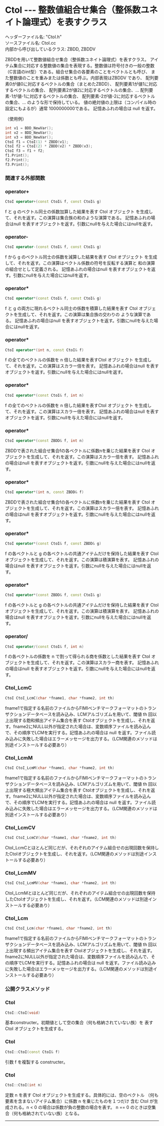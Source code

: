 # CtoI  --- 整数値組合せ集合（整係数ユネイト論理式）を表すクラス

ヘッダーファイル名: "CtoI.h"  
ソースファイル名: CtoI.cc  
内部から呼び出しているクラス: ZBDD, ZBDDV

ZBDDを用いて整数値組合せ集合（整係数ユネイト論理式）を表すクラス。
アイテム集合に対応する整数値の集合を表現する。整数値は符号付きの一般の整数
（C言語のint型）である。組合せ集合の各要素のことをベクトルとも呼び、
また整数値のことを重みまたは係数とも呼ぶ。内部表現はZBDDV であり、
配列要素0が値0に対応するベクトルの集合（まとめたZBDD）、
配列要素1が値1に対応するベクトルの集合、
配列要素2が値2に対応するベクトルの集合、...
配列要素-1が値-1に対応するベクトルの集合、
配列要素-2が値-2に対応するベクトルの集合、...
のような形で保持している。
値の絶対値の上限は（コンパイル時の設定にもよるが）通常 1000000000である。
記憶あふれの場合は null を返す。

（使用例）
```cpp
int v1 = BDD_NewVar();
int v2 = BDD_NewVar();
int v3 = BDD_NewVar();
CtoI f1 = CtoI(1) * ZBDD(v1);
CtoI f2 = CtoI(2) * ZBDD(v2) * ZBDD(v3);
CtoI f3 = f1 + f2;
f1.Print();
f2.Print();
f3.Print();
```

### 関連する外部関数

### operator+

```cpp
CtoI operator+(const CtoI& f, const CtoI& g)
```

f と g のベクトル同士の係数加算した結果を表す CtoI オブジェクト
を生成して、それを返す。この演算は集合族の和のような演算である。
記憶あふれの場合はnull を表すオブジェクトを返す。引数にnullを与えた場合にはnullを返す。

### operator-

```cpp
CtoI operator-(const CtoI& f, const CtoI& g)
```

f から g のベクトル同士の係数を減算した結果を表す CtoI オブジェクト
を生成して、それを返す。この演算はベクトル係数の符号を反転する演算と
和の演算の組合せとして定義される。
記憶あふれの場合はnull を表すオブジェクトを返す。引数にnullを与えた場合にはnullを返す。

### operator*

```cpp
CtoI operator*(const CtoI& f, const CtoI& g)
```

f と g の両方に現れるベクトル同士の係数を積算した結果を表す 
CtoI オブジェクトを生成して、それを返す。この演算は集合族の交わりの
ような演算である。
記憶あふれの場合はnull を表すオブジェクトを返す。引数にnullを与えた場合にはnullを返す。

### operator*

```cpp
CtoI operator*(int n, const CtoI& f)
```

f の全てのベクトルの係数を n 倍した結果を表すCtoI オブジェクト
を生成して、それを返す。この演算はスカラー倍を表す。
記憶あふれの場合はnull を表すオブジェクトを返す。引数にnullを与えた場合にはnullを返す。

### operator*

```cpp
CtoI operator*(const CtoI& f, int n)
```

f の全てのベクトルの係数を n 倍した結果を表すCtoI オブジェクト
を生成して、それを返す。この演算はスカラー倍を表す。
記憶あふれの場合はnull を表すオブジェクトを返す。引数にnullを与えた場合にはnullを返す。

### operator*

```cpp
CtoI operator*(const ZBDD& f, int n)
```

ZBDDで表された組合せ集合fの各ベクトルに係数nを乗じた結果を表す
CtoI オブジェクトを生成して、それを返す。この演算はスカラー倍を表す。
記憶あふれの場合はnull を表すオブジェクトを返す。引数にnullを与えた場合にはnullを返す。

### operator*

```cpp
CtoI operator*(int n, const ZBDD& f)
```

ZBDDで表された組合せ集合fの各ベクトルに係数nを乗じた結果を表す
CtoI オブジェクトを生成して、それを返す。この演算はスカラー倍を表す。
記憶あふれの場合はnull を表すオブジェクトを返す。引数にnullを与えた場合にはnullを返す。

### operator*

```cpp
CtoI operator*(const CtoI& f, const ZBDD& g)
```

f の各ベクトルと g の各ベクトルの共通アイテムだけを保持した結果を表す
CtoI オブジェクトを生成して、それを返す。この演算は積演算を表す。
記憶あふれの場合はnull を表すオブジェクトを返す。引数にnullを与えた場合にはnullを返す。

### operator*

```cpp
CtoI operator*(const ZBDD& f, const CtoI& g)
```

f の各ベクトルと g の各ベクトルの共通アイテムだけを保持した結果を表す
CtoI オブジェクトを生成して、それを返す。この演算は積演算を表す。
記憶あふれの場合はnull を表すオブジェクトを返す。引数にnullを与えた場合にはnullを返す。

### operator/

```cpp
CtoI operator/(const CtoI& f, int n)
```

f の各ベクトルの係数を n で割って得られる商を係数とした結果を表す
CtoI オブジェクトを生成して、それを返す。この演算はスカラー商を表す。
記憶あふれの場合はnull を表すオブジェクトを返す。引数にnullを与えた場合にはnullを返す。

### CtoI_LcmC

```cpp
CtoI CtoI_LcmC(char *fname1, char *fname2, int th)
```

fname1で指定する名前のファイルからFIMIベンチマークフォーマットのトランザクションデータベースを読み込み、LCMアルゴリズムを用いて、閾値 th 回以上出現する飽和頻出アイテム集合を表す CtoIオブジェクトを生成し、それを返す。fname2にNULL以外が指定された場合は、変数順序ファイルを読み込んで、その順序でLCMを実行する。記憶あふれの場合は null を返す。ファイル読み込みに失敗した場合はエラーメッセージを出力する。（LCM関連のメソッドは別途インストールする必要あり）

### CtoI_LcmM

```cpp
CtoI CtoI_LcmM(char *fname1, char *fname2, int th)
```

fname1で指定する名前のファイルからFIMIベンチマークフォーマットのトランザクションデータベースを読み込み、LCMアルゴリズムを用いて、閾値 th 回以上出現する極大頻出アイテム集合を表す CtoIオブジェクトを生成し、それを返す。fname2にNULL以外が指定された場合は、変数順序ファイルを読み込んで、その順序でLCMを実行する。記憶あふれの場合は null を返す。ファイル読み込みに失敗した場合はエラーメッセージを出力する。（LCM関連のメソッドは別途インストールする必要あり）

### CtoI_LcmCV

```cpp
CtoI CtoI_LcmCV(char *fname1, char *fname2, int th)
```

CtoI_LcmCとほとんど同じだが、それぞれのアイテム組合せの出現回数を保持したCtoIオブジェクトを生成し、それを返す。（LCM関連のメソッドは別途インストールする必要あり）

### CtoI_LcmMV

```cpp
CtoI CtoI_LcmMV(char *fname1, char *fname2, int th)
```

CtoI_LcmMとほとんど同じだが、それぞれのアイテム組合せの出現回数を保持したCtoIオブジェクトを生成し、それを返す。（LCM関連のメソッドは別途インストールする必要あり）

### CtoI_Lcm

```cpp
CtoI CtoI_Lcm(char *fname1, char *fname2, int th)
```

fname1で指定する名前のファイルからFIMIベンチマークフォーマットのトランザクションデータベースを読み込み、LCMアルゴリズムを用いて、閾値 th 回以上出現する頻出アイテム集合を表す CtoIオブジェクトを生成し、それを返す。fname2にNULL以外が指定された場合は、変数順序ファイルを読み込んで、その順序でLCMを実行する。記憶あふれの場合は null を返す。ファイル読み込みに失敗した場合はエラーメッセージを出力する。（LCM関連のメソッドは別途インストールする必要あり）

### 公開クラスメソッド

### CtoI

```cpp
CtoI::CtoI(void)
```

基本constructer。初期値として空の集合（何も格納されていない族）を
表す CtoI オブジェクトを生成する。

### CtoI

```cpp
CtoI::CtoI(const CtoI& f)
```

引数 f を複製する constructer。

### CtoI

```cpp
CtoI::CtoI(int n)
```

定数 n を表す CtoI オブジェクトを生成する。具体的には、空のベクトル
（何も要素を含まないアイテム集合）に係数 n を乗じたものを１つだけ
含む CtoI が生成される。n < 0 の場合は係数が負の整数の場合を表す。
n == 0 のときは空集合（何も格納されていない族）となる。

---

